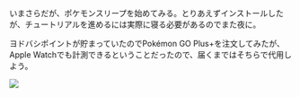 いまさらだが、ポケモンスリープを始めてみる。とりあえずインストールしたが、チュートリアルを進めるには実際に寝る必要があるのでまた夜に。

ヨドバシポイントが貯まっていたのでPokémon GO Plus+を注文してみたが、Apple Watchでも計測できるということだったので、届くまではそちらで代用しよう。

![](https://photos.old.apkas.net/medium/202412/20241219-223802.webp)
